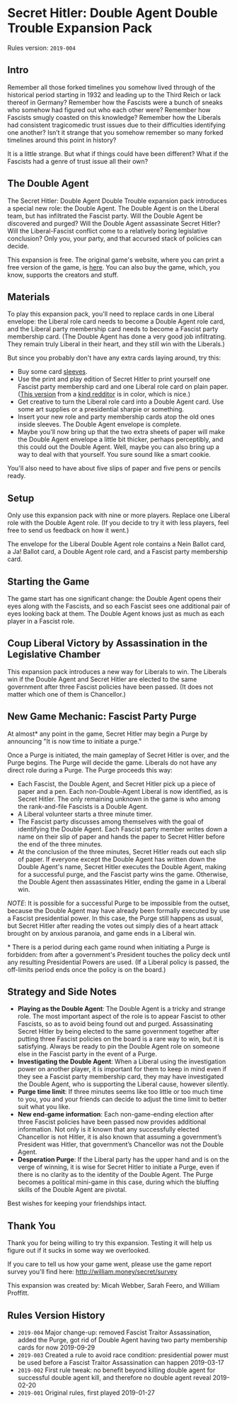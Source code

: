 # Secret Hitler: Double Agent Double Trouble Expansion Pack

Rules version: `2019-004`


## Intro

Remember all those forked timelines you somehow lived through of the historical period starting in 1932 and leading up to the Third Reich or lack thereof in Germany? Remember how the Fascists were a bunch of sneaks who somehow had figured out who each other were? Remember how Fascists smugly coasted on this knowledge? Remember how the Liberals had consistent tragicomedic trust issues due to their difficulties identifying one another? Isn’t it strange that you somehow remember so many forked timelines around this point in history?

It is a little strange. But what if things could have been different? What if the Fascists had a genre of trust issue all their own?


## The Double Agent

The Secret Hitler: Double Agent Double Trouble expansion pack introduces a special new role: the Double Agent. The Double Agent is on the Liberal team, but has infiltrated the Fascist party. Will the Double Agent be discovered and purged? Will the Double Agent assassinate Secret Hitler? Will the Liberal-Fascist conflict come to a relatively boring legislative conclusion? Only you, your party, and that accursed stack of policies can decide.

This expansion is free. The original game's website, where you can print a free version of the game, is [here](https://secrethitler.com). You can also buy the game, which, you know, supports the creators and stuff.


## Materials

To play this expansion pack, you'll need to replace cards in one Liberal envelope: the Liberal role card needs to become a Double Agent role card, and the Liberal party membership card needs to become a Fascist party membership card. (The Double Agent has done a very good job infiltrating. They remain truly Liberal in their heart, and they still win with the Liberals.)

But since you probably don't have any extra cards laying around, try this:

* Buy some card [sleeves](https://www.amazon.com/gp/product/B072ZY1H1X/ref=ppx_yo_dt_b_search_asin_title?ie=UTF8&psc=1). 
* Use the print and play edition of Secret Hitler to print yourself one Fascist party membership card and one Liberal role card on plain paper. ([This version](http://william.money/secret/secret-hitler-print-n-play-color.pdf) from a [kind redditor](https://www.reddit.com/r/boardgames/comments/3yepx7/i_made_a_print_and_play_secret_hitler/) is in color, which is nice.)
* Get creative to turn the Liberal role card into a Double Agent card. Use some art supplies or a presidential sharpie or something.
* Insert your new role and party membership cards atop the old ones inside sleeves. The Double Agent envelope is complete.
* Maybe you'll now bring up that the two extra sheets of paper will make the Double Agent envelope a little bit thicker, perhaps perceptibly, and this could out the Double Agent. Well, maybe you can also bring up a way to deal with that yourself. You sure sound like a smart cookie.

You'll also need to have about five slips of paper and five pens or pencils ready.

## Setup

Only use this expansion pack with nine or more players. Replace one Liberal role with the  Double Agent role. (If you decide to try it with less players, feel free to send us feedback on how it went.)

The envelope for the Liberal Double Agent role contains a Nein Ballot card, a Ja! Ballot card, a Double Agent role card, and a Fascist party membership card.


## Starting the Game

The game start has one significant change: the Double Agent opens their eyes along with the Fascists, and so each Fascist sees one additional pair of eyes looking back at them. The Double Agent knows just as much as each player in a Fascist role.

## Coup Liberal Victory by Assassination in the Legislative Chamber

This expansion pack introduces a new way for Liberals to win. The Liberals win if the Double Agent and Secret Hitler are elected to the same government after three Fascist policies have been passed. (It does not matter which one of them is Chancellor.)


## New Game Mechanic: Fascist Party Purge

At almost* any point in the game, Secret Hitler may begin a Purge by announcing "It is now time to initiate a purge."

Once a Purge is initiated, the main gameplay of Secret Hitler is over, and the Purge begins. The Purge will decide the game. Liberals do not have any direct role during a Purge. The Purge proceeds this way:

* Each Fascist, the Double Agent, and Secret Hitler pick up a piece of paper and a pen. Each non-Double-Agent Liberal is now identified, as is Secret Hitler. The only remaining unknown in the game is who among the rank-and-file Fascists is a Double Agent.
* A Liberal volunteer starts a three minute timer.
* The Fascist party discusses among themselves with the goal of identifying the Double Agent. Each Fascist party member writes down a name on their slip of paper and hands the paper to Secret Hitler before the end of the three minutes.
* At the conclusion of the three minutes, Secret Hitler reads out each slip of paper. If everyone except the Double Agent has written down the Double Agent's name, Secret Hitler executes the Double Agent, making for a successful purge, and the Fascist party wins the game. Otherwise, the Double Agent then assassinates Hitler, ending the game in a Liberal win.

*NOTE*: It is possible for a successful Purge to be impossible from the outset, because the Double Agent may have already been formally executed by use a Fascist presidential power. In this case, the Purge still happens as usual, but Secret Hitler after reading the votes out simply dies of a heart attack brought on by anxious paranoia, and game ends in a Liberal win.

&#42; There is a period during each game round when initiating a Purge is forbidden: from after a government's President touches the policy deck until any resulting Presidential Powers are used. (If a Liberal policy is passed, the off-limits period ends once the policy is on the board.)



## Strategy and Side Notes

* **Playing as the Double Agent**: The Double Agent is a tricky and strange role. The most important aspect of the role is to appear Fascist to other Fascists, so as to avoid being found out and purged. Assassinating Secret Hitler by being elected to the same government together after putting three Fascist policies on the board is a rare way to win, but it is  satisfying. Always be ready to pin the Double Agent role on someone else in the Fascist party in the event of a Purge.
* **Investigating the Double Agent**: When a Liberal using the investigation power on another player, it is important for them to keep in mind even if they see a Fascist party membership card, they may have investigated the Double Agent, who is supporting the Liberal cause, however silently.
* **Purge time limit**: If three minutes seems like too little or too much time to you, you and your friends can decide to adjust the time limit to better suit what you like.
* **New end-game information**: Each non-game-ending election after three Fascist policies have been passed now provides additional information. Not only is it known that any successfully elected Chancellor is not Hitler, it is also known that assuming a government’s President was Hitler, that government’s Chancellor was not the Double Agent.
* **Desperation Purge**: If the Liberal party has the upper hand and is on the verge of winning, it is wise for Secret Hitler to initiate a Purge, even if there is no clarity as to the identity of the Double Agent. The Purge becomes a political mini-game in this case, during which the bluffing skills of the Double Agent are pivotal.

Best wishes for keeping your friendships intact.

## Thank You

Thank you for being willing to try this expansion. Testing it will help us figure out if it sucks in some way we overlooked.

If you care to tell us how your game went, please use the game report survey you'll find here: http://william.money/secret/survey

This expansion was created by: Micah Webber, Sarah Feero, and William Proffitt.


## Rules Version History

* `2019-004` Major change-up: removed Fascist Traitor Assassination, added the Purge, got rid of Double Agent having two party membership cards for now 2019-09-29
* `2019-003` Created a rule to avoid race condition: presidential power must be used before a Fascist Traitor Assassination can happen 2019-03-17
* `2019-002` First rule tweak: no benefit beyond killing double agent for successful double agent kill, and therefore no double agent reveal 2019-02-20
* `2019-001` Original rules, first played 2019-01-27